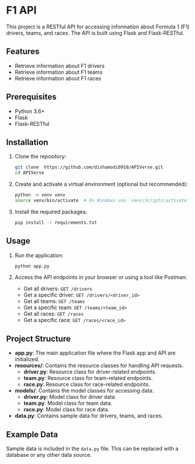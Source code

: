 # F1 API

This project is a RESTful API for accessing information about Formula 1 (F1) drivers, teams, and races. The API is built using Flask and Flask-RESTful.

## Features

- Retrieve information about F1 drivers
- Retrieve information about F1 teams
- Retrieve information about F1 races

## Prerequisites

- Python 3.6+
- Flask
- Flask-RESTful

## Installation

1. Clone the repository:
    ```bash
    git clone  https://github.com/dishamodi0910/APIVerse.git
    cd APIVerse
    ```

2. Create and activate a virtual environment (optional but recommended):
    ```bash
    python -m venv venv
    source venv/bin/activate  # On Windows use `venv\Scripts\activate`
    ```

3. Install the required packages:
    ```bash
    pip install -r requirements.txt
    ```

## Usage

1. Run the application:
    ```bash
    python app.py
    ```

2. Access the API endpoints in your browser or using a tool like Postman:
    - Get all drivers: `GET /drivers`
    - Get a specific driver: `GET /drivers/<driver_id>`
    - Get all teams: `GET /teams`
    - Get a specific team: `GET /teams/<team_id>`
    - Get all races: `GET /races`
    - Get a specific race: `GET /races/<race_id>`

## Project Structure

- **app.py**: The main application file where the Flask app and API are initialized.
- **resources/**: Contains the resource classes for handling API requests.
  - **driver.py**: Resource class for driver-related endpoints.
  - **team.py**: Resource class for team-related endpoints.
  - **race.py**: Resource class for race-related endpoints.
- **models/**: Contains the model classes for accessing data.
  - **driver.py**: Model class for driver data.
  - **team.py**: Model class for team data.
  - **race.py**: Model class for race data.
- **data.py**: Contains sample data for drivers, teams, and races.

## Example Data

Sample data is included in the `data.py` file. This can be replaced with a database or any other data source.


